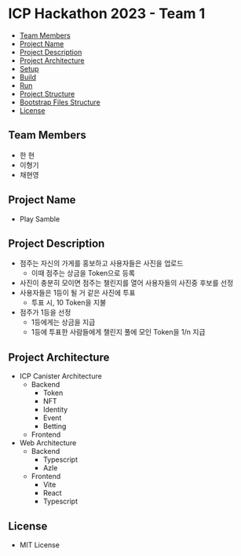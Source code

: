# ICP Hackathon 2023 - Team 1
* [Team Members](#team-members)
* [Project Name](#project-name)
* [Project Description](#project-description)
* [Project Architecture](#project-architecture)
* [Setup](source/#setup)
* [Build](source/README.md#build)
* [Run](source/README.md#run)
* [Project Structure](source/README.md#project-structure)
* [Bootstrap Files Structure](source/README.md#bootstrap-files-structure)
* [License](#license)

## Team Members
- 한 현
- 이형기
- 채현영

## Project Name
- Play Samble

## Project Description
- 점주는 자신의 가게를 홍보하고 사용자들은 사진을 업로드
  - 이때 점주는 상금을 Token으로 등록
- 사진이 충분히 모이면 점주는 챌린지를 열어 사용자들의 사진중 후보를 선정
- 사용자들은 1등이 될 거 같은 사진에 투표
  - 투표 시, 10 Token을 지불
- 점주가 1등을 선정
  - 1등에게는 상금을 지급
  - 1등에 투표한 사람들에게 챌린지 풀에 모인 Token을 1/n 지급

## Project Architecture
- ICP Canister Architecture
  - Backend
    - Token
    - NFT
    - Identity
    - Event
    - Betting
  - Frontend
- Web Architecture
  - Backend
    - Typescript
    - Azle
  - Frontend
    - Vite
    - React
    - Typescript

## License
- MIT License
